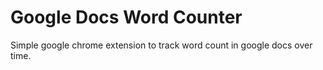 # Google Docs Word Counter

Simple google chrome extension to track word count in google docs over time.
